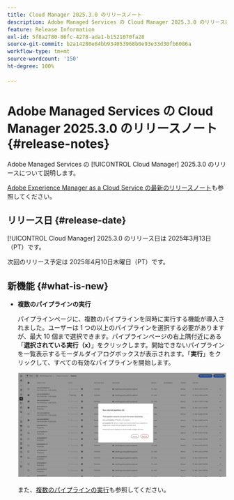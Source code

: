 ```yaml
---
title: Cloud Manager 2025.3.0 のリリースノート
description: Adobe Managed Services の Cloud Manager 2025.3.0 のリリースについて説明します。
feature: Release Information
exl-id: 5f8a2780-86fc-4278-ada1-b1521070fa28
source-git-commit: b2a14280e84bb934053968b0e93e33d30fb6086a
workflow-type: tm+mt
source-wordcount: '150'
ht-degree: 100%

---
```


# Adobe Managed Services の Cloud Manager 2025.3.0 のリリースノート {#release-notes}

<!-- RELEASE WIKI  https://wiki.corp.adobe.com/display/DMSArchitecture/Cloud+Manager+2025.02.0+Release -->

Adobe Managed Services の [!UICONTROL Cloud Manager] 2025.3.0 のリリースについて説明します。

[Adobe Experience Manager as a Cloud Service の最新のリリースノート](https://experienceleague.adobe.com/ja/docs/experience-manager-cloud-service/content/release-notes/home)も参照してください。

## リリース日 {#release-date}

[!UICONTROL Cloud Manager] 2025.3.0 のリリース日は 2025年3月13日（PT）です。

次回のリリース予定は 2025年4月10日木曜日（PT）です。

## 新機能 {#what-is-new}

* **複数のパイプラインの実行**

  パイプラインページに、複数のパイプラインを同時に実行する機能が導入されました。ユーザーは 1 つの以上のパイプラインを選択する必要がありますが、最大 10 個まで選択できます。パイプラインページの右上隅付近にある「**選択されている実行（x）**」をクリックします。開始できないパイプラインを一覧表示するモーダルダイアログボックスが表示されます。「**実行**」をクリックして、すべての有効なパイプラインを開始します。

  ![選択されているパイプラインを実行ダイアログボックス](/help/release-notes/assets/run-selected-pipelines.png)

  また、[複数のパイプラインの実行](/help/using/managing-pipelines.md#run-multiple-pipelines)も参照してください。



<!--

## Private beta program {#private-beta-program}

Be a part of Cloud Manager's private beta program and have a chance to test upcoming features.

### Self-service Service Pack updates for AMS Cloud Manager customers 

As part of the private beta program, Adobe Managed Services Cloud Manager customers can now perform self-service service pack updates through the **Cloud Manager** user interface. This feature is currently available *only for development environments* and includes limited error reporting for failures.  

Customers can check for service pack updates on the **Program Overview** page under the **Environments** section (**three-dot menu**).

![Check for updates menu option](/help/release-notes/assets/check-for-updates-1.png)

![Update Service Pack dialog box](/help/release-notes/assets/check-for-updates-2.png)

The installation and upgrade process can be tracked on the **Activity** page. 

Once the process is complete, customers must **approve the execution** for the service pack upgrade to finalize successfully.

![Approve service page update](/help/release-notes/assets/check-for-updates-3.png)

If you are interested in testing this new feature and sharing your feedback, contact your Adobe Customer Success Engineer.

See also [Service Pack Updates for Development Environments - Beta](/help/using/service-packs-environments.md).



## Bug fixes {#bug-fixes}

* A

Known Issues {#known-issues}

* A -->
